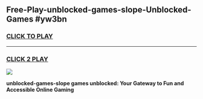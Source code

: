 
## Free-Play-unblocked-games-slope-Unblocked-Games #yw3bn
<h3>
<a href="https://news.freeplayer.one?title=unblocked-games-slope&ref=8M">CLICK TO PLAY</a></h3>
<hr>

<h3>
<a href="https://news.freeplayer.one?title=unblocked-games-slope&ref=8M">CLICK 2 PLAY</a>
  
</h3>

<a href="https://news.freeplayer.one?title=unblocked-games-slope&ref=8M"><img src="https://clearcache.store/games.png"></a>


**unblocked-games-slope games unblocked: Your Gateway to Fun and Accessible Online Gaming**
